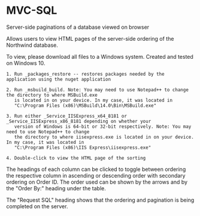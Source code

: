 # MVC-SQL
Server-side paginations of a database viewed on browser

Allows users to view HTML pages of the server-side ordering of the Northwind database.

To view, please download all files to a Windows system. Created and tested on Windows 10.

    1. Run _packages_restore -- restores packages needed by the application using the nuget application
    
    2. Run _msbuild_build. Note: You may need to use Notepad++ to change the directory to where MSBuild.exe 
       is located in on your device. In my case, it was located in 
       "C:\Program Files (x86)\MSBuild\14.0\Bin\MSBuild.exe"
       
    3. Run either _Service_IISExpress_x64_8181 or _Service_IISExpress_x86_8181 depending on whether your 
       version of Windows is 64-bit or 32-bit respectively. Note: You may need to use Notepad++ to change 
       the directory to where iisexpress.exe is located in on your device. In my case, it was located in 
       "C:\Program Files (x86)\IIS Express\iisexpress.exe"
       
    4. Double-click to view the HTML page of the sorting
    
The headings of each column can be clicked to toggle between ordering the respective column in ascending or descending 
order with secondary ordering on Order ID. The order used can be shown by the arrows and by the "Order By:" heading 
under the table. 

The "Request SQL" heading shows that the ordering and pagination is being completed on the server.
